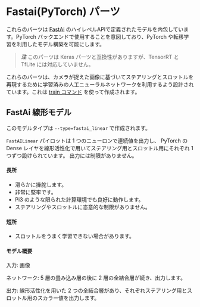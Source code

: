 # Fastai(PyTorch) パーツ

これらのパーツは [FastAi](https://docs.fast.ai/) のハイレベルAPIで定義されたモデルを内包しています。PyTorch バックエンドで使用することを意図しており、PyTorch や転移学習を利用したモデル構築を可能にします。

 > _**注**_ このパーツは Keras パーツと互換性がありますが、TensorRT と TfLite には対応していません。


これらのパーツは、カメラが捉えた画像に基づいてステアリングとスロットルを再現するために学習済みの人工ニューラルネットワークを利用するよう設計されています。これは [train コマンド](/guide/deep_learning/train_autopilot/) を使って作成されます。

## FastAi 線形モデル

このモデルタイプは `--type=fastai_linear` で作成されます。

`FastAILinear` パイロットは 1 つのニューロンで連続値を出力し、
PyTorch の Dense レイヤを線形活性化で用いてステアリング用とスロットル用にそれぞれ 1 つずつ設けられています。
出力には制限がありません。

#### 長所

* 滑らかに操舵します。
* 非常に堅牢です。
* Pi3 のような限られた計算環境でも良好に動作します。
* ステアリングやスロットルに恣意的な制限がありません。

#### 短所

* スロットルをうまく学習できない場合があります。

#### モデル概要

入力: 画像

ネットワーク: 5 層の畳み込み層の後に 2 層の全結合層が続き、出力します。

出力: 線形活性化を用いた 2 つの全結合層があり、それぞれステアリング用とスロットル用のスカラー値を出力します。

